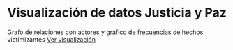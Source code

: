 # Visualización de datos Justicia y Paz

Grafo de relaciones con actores y gráfico de frecuencias de hechos victimizantes
[Ver visualización](https://visualizaciones-de-datos-sim.gitlab.io/justicia-paz)
